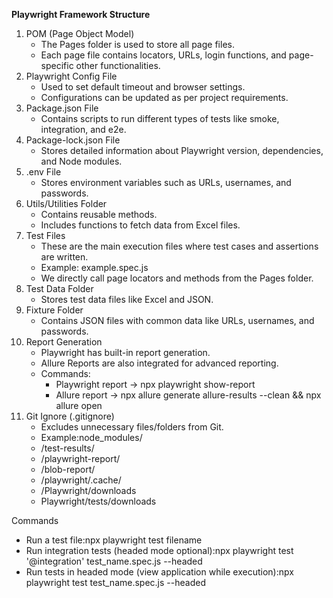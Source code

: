 
**Playwright Framework Structure**

1. POM (Page Object Model)
    * The Pages folder is used to store all page files.
    * Each page file contains locators, URLs, login functions, and page-specific other functionalities.
2. Playwright Config File
    * Used to set default timeout and browser settings.
    * Configurations can be updated as per project requirements.
3. Package.json File
    * Contains scripts to run different types of tests like smoke, integration, and e2e.
4. Package-lock.json File
    * Stores detailed information about Playwright version, dependencies, and Node modules.
5. .env File
    * Stores environment variables such as URLs, usernames, and passwords.
6. Utils/Utilities Folder
    * Contains reusable methods.
    * Includes functions to fetch data from Excel files.
7. Test Files
    * These are the main execution files where test cases and assertions are written.
    * Example: example.spec.js
    * We directly call page locators and methods from the Pages folder.
8. Test Data Folder
    * Stores test data files like Excel and JSON.
9. Fixture Folder
    * Contains JSON files with common data like URLs, usernames, and passwords.
10. Report Generation
    * Playwright has built-in report generation.
    * Allure Reports are also integrated for advanced reporting.
    * Commands:
        * Playwright report → npx playwright show-report
        * Allure report → npx allure generate allure-results --clean && npx allure open
11. Git Ignore (.gitignore)
    * Excludes unnecessary files/folders from Git.
    * Example:node_modules/
    * /test-results/
    * /playwright-report/
    * /blob-report/
    * /playwright/.cache/
    * /Playwright/downloads
    * Playwright/tests/downloads

Commands
* Run a test file:npx playwright test filename
* Run integration tests (headed mode optional):npx playwright test '@integration' test_name.spec.js --headed
* Run tests in headed mode (view application while execution):npx playwright test test_name.spec.js --headed
